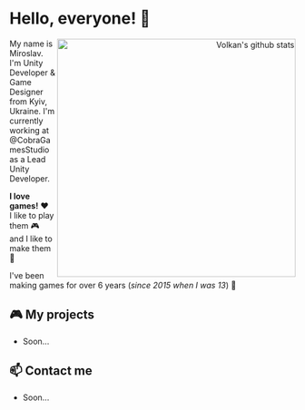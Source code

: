 # Hello, everyone! 👋

<!--- GitHub Stats Badge --->
<p align="right">
  <a href="https://github.com/anuraghazra/github-readme-stats">
    <img width="420" align="right" alt="Volkan's github stats" src="https://github-readme-stats.vercel.app/api?username=MiroslavShard&count_private=true&show_icons=true&include_all_commits=true&theme=nord"/></a>
</p>

My name is Miroslav. I'm Unity Developer & Game Designer from Kyiv, Ukraine. I'm currently working at @CobraGamesStudio as a Lead Unity Developer.<br>

<b>I love games!</b> ❤<br> 
I like to play them 🎮 and I like to make them 🔨<br>

I've been making games for over 6 years (<i>since 2015 when I was 13</i>) 🚀

## 🎮 My projects
- Soon...

## 📫 Contact me
- Soon...

